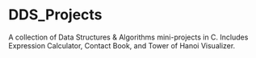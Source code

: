 # DDS_Projects
A collection of Data Structures &amp; Algorithms mini-projects in C. Includes Expression Calculator, Contact Book, and Tower of Hanoi Visualizer.
